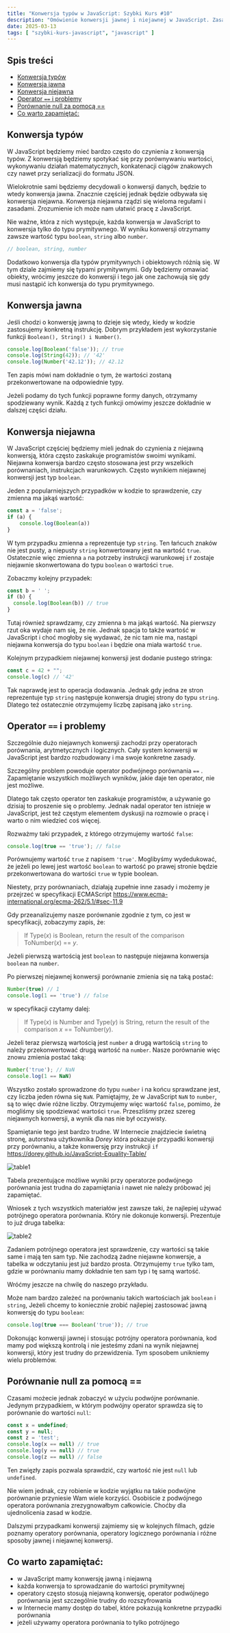 ```yaml
---
title: "Konwersja typów w JavaScript: Szybki Kurs #10"
description: "Omówienie konwersji jawnej i niejawnej w JavaScript. Zasady konwersji, problemy z operatorem ==, porównywanie null i undefined."
date: 2025-03-13
tags: [ "szybki-kurs-javascript", "javascript" ]
---
```


## Spis treści
* [Konwersja typów](#konwersja-typów)
* [Konwersja jawna](#konwersja-jawna)
* [Konwersja niejawna](#konwersja-niejawna)
* [Operator `==` i problemy](#operator--i-problemy)
* [Porównanie null za pomocą ==](#porównanie-null-za-pomocą--)
* [Co warto zapamiętać:](#co-warto-zapamiętać)

## <span id="konwersja-typów">Konwersja typów</span>

W JavaScript będziemy mieć bardzo często do czynienia z konwersją typów. Z konwersją będziemy spotykać się przy porównywaniu wartości, wykonywaniu działań matematycznych, konkatenacji ciągów znakowych czy nawet przy serializacji do formatu JSON.

Wielokrotnie sami będziemy decydowali o konwersji danych, będzie to wtedy konwersja jawna. Znacznie częściej jednak będzie odbywała się konwersja niejawna. Konwersja niejawna rządzi się wieloma regułami i zasadami. Zrozumienie ich może nam ułatwić pracę z JavaScript.

Nie ważne, która z nich występuje, każda konwersja w JavaScript to konwersja tylko do typu prymitywnego. W wyniku konwersji otrzymamy zawsze wartość typu  `boolean`, `string` albo `number`.

```js
// boolean, string, number
```

Dodatkowo konwersja dla typów prymitywnych i obiektowych różnią się. W tym dziale zajmiemy się typami prymitywnymi. Gdy będziemy omawiać obiekty, wrócimy jeszcze do konwersji i tego jak one zachowują się gdy musi nastąpić ich konwersja do typu prymitywnego.

## <span id="konwersja-jawna">Konwersja jawna</span>

Jeśli chodzi o konwersję jawną to dzieje się wtedy, kiedy w kodzie zastosujemy konkretną instrukcję. Dobrym przykładem jest wykorzystanie funkcji `Boolean(), String() i Number()`.

```js
console.log(Boolean('false')); // true
console.log(String(42)); // '42'
console.log(Number('42.12')); // 42.12
```

Ten zapis mówi nam dokładnie o tym, że wartości zostaną przekonwertowane na odpowiednie typy.

Jeżeli podamy do tych funkcji poprawne formy danych, otrzymamy spodziewany wynik. Każdą z tych funkcji omówimy jeszcze dokładnie w dalszej części działu.

## <span id="konwersja-niejawna">Konwersja niejawna</span>

W JavaScript częściej będziemy mieli jednak do czynienia z niejawną konwersją, która często zaskakuje programistów swoimi wynikami. Niejawna konwersja bardzo często stosowana jest przy wszelkich porównaniach, instrukcjach warunkowych. Często wynikiem niejawnej konwersji jest typ `boolean`.

Jeden z popularniejszych przypadków w kodzie to sprawdzenie, czy zmienna ma jakąś wartość:

```js
const a = 'false';
if (a) {
    console.log(Boolean(a))
}
```

W tym przypadku zmienna `a` reprezentuje typ `string`. Ten łańcuch znaków nie jest pusty, a niepusty `string`
konwertowany jest na wartość `true`. Ostatecznie więc zmienna `a` na potrzeby instrukcji warunkowej `if` zostaje niejawnie skonwertowana do typu `boolean` o wartości `true`.

Zobaczmy kolejny przypadek:

```js
const b = ' ';
if (b) {
  console.log(Boolean(b)) // true
}
```

Tutaj również sprawdzamy, czy zmienna `b` ma jakąś wartość. Na pierwszy rzut oka wydaje nam się, że nie. Jednak spacja to także wartość w JavaScript i choć mogłoby się wydawać, że nic tam nie ma, nastąpi niejawna konwersja do typu `boolean` i będzie ona miała wartość `true`.

Kolejnym przypadkiem niejawnej konwersji jest dodanie pustego stringa:

```js
const c = 42 + "";
console.log(c) // '42'
```

Tak naprawdę jest to operacja dodawania. Jednak gdy jedna ze stron reprezentuje typ `string` następuje konwersja drugiej strony do typu `string`. Dlatego też ostatecznie otrzymujemy liczbę zapisaną jako `string`.

## <span id="operator--i-problemy">Operator `==` i problemy</span>

Szczególnie dużo niejawnych konwersji zachodzi przy operatorach porównania, arytmetycznych i logicznych. Cały system konwersji w JavaScript jest bardzo rozbudowany i ma swoje konkretne zasady.

Szczególny problem powoduje operator podwójnego porównania `==` . Zapamiętanie wszystkich możliwych wyników, jakie daje ten operator, nie jest możliwe.

Dlatego tak często operator ten zaskakuje programistów, a używanie go dzisiaj to proszenie się o problemy. Jednak nadal operator ten istnieje w JavaScript, jest też częstym elementem dyskusji na rozmowie o pracę i warto o nim wiedzieć coś więcej.

Rozważmy taki przypadek, z którego otrzymujemy wartość `false`:

```js
console.log(true == 'true'); // false
```

Porównujemy wartość `true` z napisem `'true'`. Moglibyśmy wydedukować, że jeżeli po lewej jest wartość `boolean` to wartość po prawej stronie będzie przekonwertowana do wartości `true` w typie boolean.

Niestety, przy porównaniach, działają zupełnie inne zasady i możemy je przejrzeć w specyfikacji ECMAScript https://www.ecma-international.org/ecma-262/5.1/#sec-11.9

Gdy przeanalizujemy nasze porównanie zgodnie z tym, co jest w specyfikacji, zobaczymy zapis, że:

> If Type(*x*) is Boolean, return the result of the comparison ToNumber(*x*) == *y*.

Jeżeli pierwszą wartością jest `boolean` to następuje niejawna konwersja `boolean` na `number`.

Po pierwszej niejawnej konwersji porównanie zmienia się na taką postać:

```js
Number(true) // 1
console.log(1 == 'true') // false
```

w specyfikacji czytamy dalej:

> If Type(*x*) is Number and Type(*y*) is String,
> return the result of the comparison *x* == ToNumber(*y*).

Jeżeli teraz pierwszą wartością jest `number` a drugą wartością `string` to należy przekonwertować drugą wartość na `number`. Nasze porównanie więc znowu zmienia postać taką:

```js
Number('true'); // NaN
console.log(1 == NaN)
```

Wszystko zostało sprowadzone do typu `number` i na końcu sprawdzane jest, czy liczba jeden równa się `NaN`. Pamiętajmy, że w JavaScript `NaN` to `number`, są to więc dwie różne liczby. Otrzymujemy więc wartość `false`, pomimo, że mogliśmy się spodziewać wartości `true`. Przeszliśmy przez szereg
niejawnych konwersji, a wynik dla nas nie był oczywisty.

Spamiętanie tego jest bardzo trudne. W Internecie znajdziecie świetną stronę, autorstwa użytkownika *Dorey* która pokazuje przypadki konwersji przy porównaniu, a także konwersję przy instrukcji `if` https://dorey.github.io/JavaScript-Equality-Table/

![table1](https://zacznijprogramowac.net/content/images/wordpress/2021/02/table1.png)

Tabela prezentujące możliwe wyniki przy operatorze podwójnego porównania jest trudna do zapamiętania i nawet nie należy próbować jej zapamiętać.

Wniosek z tych wszystkich materiałów jest zawsze taki, że najlepiej używać potrójnego operatora porównania. Który nie dokonuje konwersji. Prezentuje to już druga tabelka:

![table2](https://zacznijprogramowac.net/content/images/wordpress/2021/02/table2.png)

Zadaniem potrójnego operatora jest sprawdzenie, czy wartości są takie same i mają ten sam typ. Nie zachodzą żadne niejawne konwersje, a tabelka w odczytaniu jest już bardzo prosta. Otrzymujemy `true` tylko tam, gdzie w porównaniu mamy dokładnie ten sam typ i tę samą wartość.

Wróćmy jeszcze na chwilę do naszego przykładu.

Może nam bardzo zależeć na porównaniu takich wartościach jak `boolean` i `string`, Jeżeli chcemy to koniecznie zrobić najlepiej zastosować jawną konwersję do typu `boolean`:

```js
console.log(true === Boolean('true')); // true
```

Dokonując konwersji jawnej i stosując potrójny operatora porównania, kod mamy pod większą kontrolą i nie jesteśmy zdani na wynik niejawnej konwersji, który jest trudny do przewidzenia. Tym sposobem unikniemy wielu problemów.

## <span id="porównanie-null-za-pomocą--">Porównanie null za pomocą ==</span>

Czasami możecie jednak zobaczyć w użyciu podwójne porównanie. Jedynym przypadkiem, w którym podwójny operator sprawdza się to porównanie do wartości `null`:

```js
const x = undefined;
const y = null;
const z = 'test';
console.log(x == null) // true
console.log(y == null) // true
console.log(z == null) // false
```

Ten zwięzły zapis pozwala sprawdzić, czy wartość nie jest `null` lub `undefined`.

Nie wiem jednak, czy robienie w kodzie wyjątku na takie podwójne porównanie przyniesie Wam wiele korzyści. Osobiście z podwójnego operatora porównania zrezygnowałbym całkowicie. Choćby dla ujednolicenia zasad w kodzie.

Dalszymi przypadkami konwersji zajmiemy się w kolejnych filmach, gdzie poznamy operatory porównania, operatory logicznego porównania i różne sposoby jawnej i niejawnej konwersji.

## <span id="co-warto-zapamiętać">Co warto zapamiętać:</span>

- w JavaScript mamy konwersję jawną i niejawną
- każda konwersja to sprowadzanie do wartości prymitywnej
- operatory często stosują niejawną konwersję, operator podwójnego porównania jest szczególnie trudny do rozszyfrowania
- w Internecie mamy dostęp do tabel, które pokazują konkretne przypadki porównania
- jeżeli używamy operatora porównania to tylko potrójnego